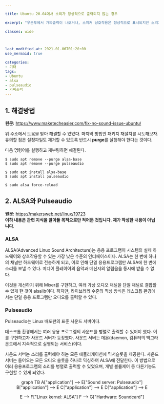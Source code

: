 ```yaml
---

title: Ubuntu 20.04에서 소리가 정상적으로 출력되지 않는 경우

excerpt: "우분투에서 가짜출력이 나오거나, 스피커 상호작용은 정상적으로 표시되지만 소리가 출력되지 않을 시 해결방법"

classes: wide

  

last_modified_at: 2021-01-06T01:20:00
use_mermaid: true

categories:
- 기타
tags:
- Ubuntu
- alsa
- pulseaudio
- 가짜출력
---
```

## 1. 해결방법
**원문:** https://www.maketecheasier.com/fix-no-sound-issue-ubuntu/    
    
위 주소에서 도움을 받아 해결할 수 있었다. 마지막 방법인 패키지 재설치를 시도해보자.    
유의할 점은 설정파일도 제거할 수 있도록 반드시 **purge**를 실행해야 한다는 것이다.   

다음 명령어를 실행하고 재부팅하면 해결된다.
````
$ sudo apt remove --purge alsa-base    
$ sudo apt remove --purge pulseaudio    
     
$ sudo apt install alsa-base    
$ sudo apt install pulseaudio    
     
$ sudo alsa force-reload    
````

## 2. ALSA와 Pulseaudio
**원문:** https://makersweb.net/linux/19723    
**이하 내용은 관련 지식을 알아둘 목적으로만 적어둔 것입니다. 제가 작성한 내용이 아닙니다.**

### ALSA
ALSA(Advanced Linux Sound Architecture)는 응용 프로그램이 시스템의 실제 하드웨어와 상호작용할 수 있는 가장 낮은 수준의 인터페이스이다. ALSA는 한 번에 하나의 채널만 하드웨어로 전송하게 되고, 이로 인해 단일 응용프로그램만 ALSA에 한 번에 소리를 보낼 수 있다. 미디어 플레이어의 음악과 메신저의 알림음을 동시에 받을 수 없다.

이것을 개선하기 위해 Mixer를 구현하고, 여러 가상 오디오 채널을 단일 채널로 결합할 수 있게 한 것이 alsalib이다. 하지만, 라이브러리 수준의 믹싱 방식은 데스크톱 환경에서는 단일 응용 프로그램만 오디오를 출력할 수 있다.

### Pulseaudio
Pulseaudio는 Linux 배포판의 표준 사운드 서버이다.

데스크톱 환경에서는 여러 응용 프로그램의 사운드를 병렬로 출력할 수 있어야 했다. 이를 구현하고자 사운드 서버가 등장했다. 사운드 서버는 데몬(daemon, 컴퓨터의 백그라운드에서 지속적으로 실행되는 서비스)이다.

사운드 서버는 소리를 출력해야 하는 모든 애플리케이션에 믹서슬롯을 제공한다. 사운드 서버는 들어오는 모든 오디오 슬롯을 하나로 믹싱하여 ALSA에 전달한다. 이 방법으로 여러 응용프로그램의 소리를 병렬로 출력할 수 있었으며, 개별 볼륨제어 등 다른기능도 구현할 수 있게 되었다.    

<center><div class = "mermaid">
graph TB
A["application"] --> E["Sound server: Pulseaudio"]
B["application"] --> E
C["application"] --> E
D["application"] --> E

E --> F["Linux kernel: ALSA"]
F --> G["Hardware: Soundcard"]
</div></center>